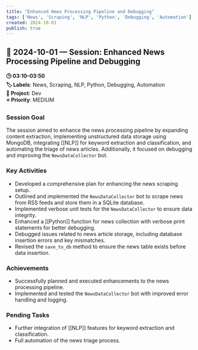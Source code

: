 ```yaml
---
title: "Enhanced News Processing Pipeline and Debugging"
tags: ['News', 'Scraping', 'NLP', 'Python', 'Debugging', 'Automation']
created: 2024-10-01
publish: true
---
```


## 📅 2024-10-01 — Session: Enhanced News Processing Pipeline and Debugging

**🕒 03:10–03:50**  
**🏷️ Labels**: News, Scraping, NLP, Python, Debugging, Automation  
**📂 Project**: Dev  
**⭐ Priority**: MEDIUM  


### Session Goal
The session aimed to enhance the news processing pipeline by expanding content extraction, implementing unstructured data storage using MongoDB, integrating [[NLP]] for keyword extraction and classification, and automating the triage of news articles. Additionally, it focused on debugging and improving the `NewsDataCollector` bot.

### Key Activities
- Developed a comprehensive plan for enhancing the news scraping setup.
- Outlined and implemented the `NewsDataCollector` bot to scrape news from RSS feeds and store them in a SQLite database.
- Implemented verbose unit tests for the `NewsDataCollector` to ensure data integrity.
- Enhanced a [[Python]] function for news collection with verbose print statements for better debugging.
- Debugged issues related to news article storage, including database insertion errors and key mismatches.
- Revised the `save_to_db` method to ensure the news table exists before data insertion.

### Achievements
- Successfully planned and executed enhancements to the news processing pipeline.
- Implemented and tested the `NewsDataCollector` bot with improved error handling and logging.

### Pending Tasks
- Further integration of [[NLP]] features for keyword extraction and classification.
- Full automation of the news triage process.
